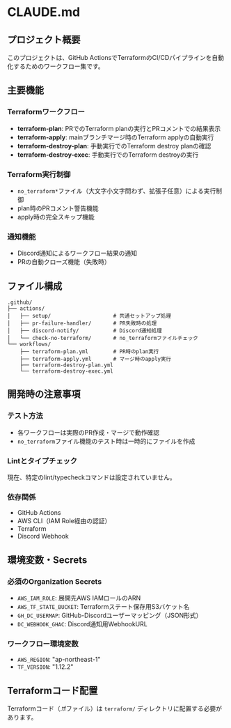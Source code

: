 # CLAUDE.md

## プロジェクト概要

このプロジェクトは、GitHub ActionsでTerraformのCI/CDパイプラインを自動化するためのワークフロー集です。

## 主要機能

### Terraformワークフロー
- **terraform-plan**: PRでのTerraform planの実行とPRコメントでの結果表示
- **terraform-apply**: mainブランチマージ時のTerraform applyの自動実行
- **terraform-destroy-plan**: 手動実行でのTerraform destroy planの確認
- **terraform-destroy-exec**: 手動実行でのTerraform destroyの実行

### Terraform実行制御
- `no_terraform*`ファイル（大文字小文字問わず、拡張子任意）による実行制御
- plan時のPRコメント警告機能
- apply時の完全スキップ機能

### 通知機能
- Discord通知によるワークフロー結果の通知
- PRの自動クローズ機能（失敗時）

## ファイル構成

```
.github/
├── actions/
│   ├── setup/                    # 共通セットアップ処理
│   ├── pr-failure-handler/       # PR失敗時の処理
│   ├── discord-notify/           # Discord通知処理
│   └── check-no-terraform/       # no_terraformファイルチェック
└── workflows/
    ├── terraform-plan.yml        # PR時のplan実行
    ├── terraform-apply.yml       # マージ時のapply実行
    ├── terraform-destroy-plan.yml
    └── terraform-destroy-exec.yml
```

## 開発時の注意事項

### テスト方法
- 各ワークフローは実際のPR作成・マージで動作確認
- `no_terraform`ファイル機能のテスト時は一時的にファイルを作成

### Lintとタイプチェック
現在、特定のlint/typecheckコマンドは設定されていません。

### 依存関係
- GitHub Actions
- AWS CLI（IAM Role経由の認証）
- Terraform
- Discord Webhook

## 環境変数・Secrets

### 必須のOrganization Secrets
- `AWS_IAM_ROLE`: 展開先AWS IAMロールのARN
- `AWS_TF_STATE_BUCKET`: Terraformステート保存用S3バケット名
- `GH_DC_USERMAP`: GitHub-Discordユーザーマッピング（JSON形式）
- `DC_WEBHOOK_GHAC`: Discord通知用WebhookURL

### ワークフロー環境変数
- `AWS_REGION`: "ap-northeast-1"
- `TF_VERSION`: "1.12.2"

## Terraformコード配置

Terraformコード（.tfファイル）は `terraform/` ディレクトリに配置する必要があります。
